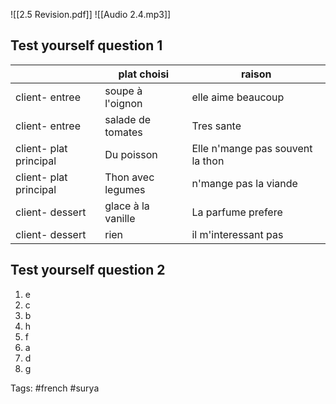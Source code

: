 ![[2.5 Revision.pdf]]
![[Audio 2.4.mp3]]

## Test yourself question 1

|                        | plat choisi        | raison                           | 
| ---------------------- | ------------------ | -------------------------------- | 
| client- entree         | soupe à l'oignon   | elle aime beaucoup               |    
| client- entree         | salade de tomates  | Tres sante                       |     
| client- plat principal | Du poisson         | Elle n'mange pas souvent la thon |     
| client- plat principal | Thon avec legumes  | n'mange pas la viande                                      |
| client- dessert        | glace à la vanille |           La parfume prefere                       |  
| client- dessert        | rien               |         il m'interessant pas                         |

## Test yourself question 2
1. e
2. c
3. b
4. h
5. f
6. a
7. d
8. g

Tags: #french #surya